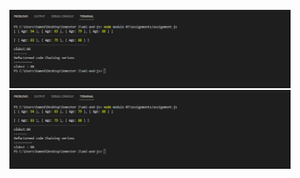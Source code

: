 <!-- assigment screenshot -->

![image](/module-07/assignments/assignemnt2.png)
![image](/module-07/assignments/assignemnt2.png)
